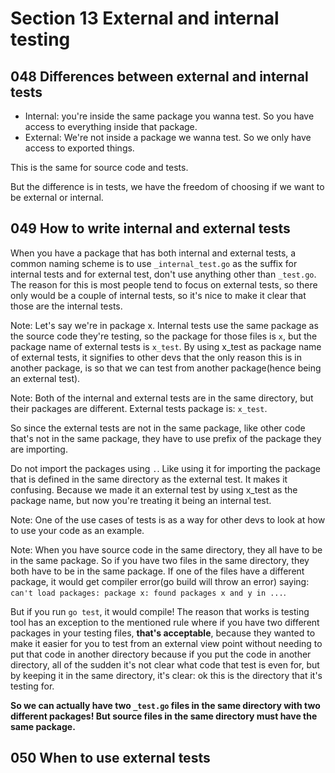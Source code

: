 # Section 13 External and internal testing

## 048 Differences between external and internal tests
- Internal: you're inside the same package you wanna test. So you have access to everything inside that package. 
- External: We're not inside a package we wanna test. So we only have access to exported things.

This is the same for source code and tests.

But the difference is in tests, we have the freedom of choosing if we want to be external or internal.

## 049 How to write internal and external tests
When you have a package that has both internal and external tests, a common naming scheme is to use `_internal_test.go` as
the suffix for internal tests and for external test, don't use anything other than `_test.go`. The reason for this is
most people tend to focus on external tests, so there only would be a couple of internal tests, so it's nice to make it clear
that those are the internal tests.

Note: Let's say we're in package x. Internal tests use the same package as the source code they're testing, so the package for
those files is `x`, but the package name of external tests is `x_test`. By using x_test as package name of external tests,
it signifies to other devs that the only reason this is in another package, is so that we can test from another package(hence
being an external test).

Note: Both of the internal and external tests are in the same directory, but their packages are different. External tests package is: `x_test`.

So since the external tests are not in the same package, like other code that's not in the same package, they have to use
prefix of the package they are importing.

Do not import the packages using `.`. Like using it for importing the package that is defined in the same directory as the external
test. It makes it confusing. Because we made it an external test by using x_test as the package name, but now you're treating
it being an internal test.

Note: One of the use cases of tests is as a way for other devs to look at how to use your code as an example.

Note: When you have source code in the same directory, they all have to be in the same package. So if you have two files
in the same directory, they both have to be in the same package. If one of the files have a different package, it would get
compiler error(go build will throw an error) saying: `can't load packages: package x: found packages x and y in ...`.

But if you run `go test`, it would compile! The reason that works is testing tool has an exception to the mentioned rule where
if you have two different packages in your testing files, **that's acceptable**, because they wanted to make it easier for 
you to test from an external view point without needing to put that code in another directory because if you put the code in
another directory, all of the sudden it's not clear what code that test is even for, but by keeping it in the same directory,
it's clear: ok this is the directory that it's testing for.

**So we can actually have two `_test.go` files in the same directory with two different packages! But source files in the same directory
must have the same package.**

## 050 When to use external tests